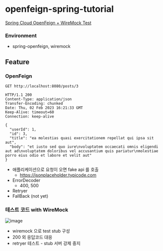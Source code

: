 # openfeign-spring-tutorial

[Spring Cloud OpenFeign + WireMock Test](https://hyune-c.tistory.com/57)

### Environment

- spring-openfeign, wiremock

## Feature

### OpenFeign

```http request
GET http://localhost:8080/posts/3

HTTP/1.1 200 
Content-Type: application/json
Transfer-Encoding: chunked
Date: Thu, 02 Feb 2023 16:21:33 GMT
Keep-Alive: timeout=60
Connection: keep-alive

{
  "userId": 1,
  "id": 3,
  "title": "ea molestias quasi exercitationem repellat qui ipsa sit aut",
  "body": "et iusto sed quo iure\nvoluptatem occaecati omnis eligendi aut ad\nvoluptatem doloribus vel accusantium quis pariatur\nmolestiae porro eius odio et labore et velit aut"
}
```

- 애플리케이션으로 요청이 오면 fake api 를 호출
    - https://jsonplaceholder.typicode.com
- ErrorDecoder
    - 400, 500
- Retryer
- FallBack (not yet)

### 테스트 코드 with WireMock

![image](https://user-images.githubusercontent.com/55722186/216709951-f2675874-7141-44db-9b77-899591ce1cbb.png)

- wiremock 으로 test stub 구성
- 200 외 응답코드 대응
- retryer 테스트 - stub 서버 강제 중지
